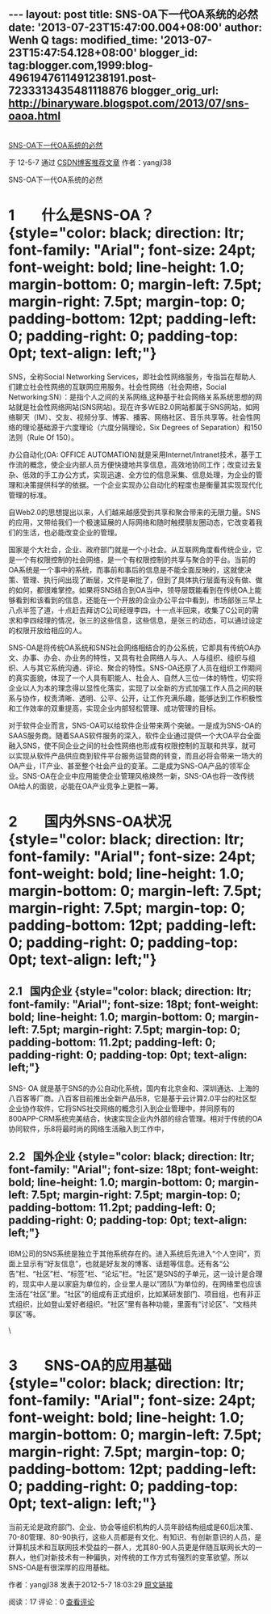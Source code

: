 --- layout: post title: SNS-OA下一代OA系统的必然 date:
'2013-07-23T15:47:00.004+08:00' author: Wenh Q tags: modified\_time:
'2013-07-23T15:47:54.128+08:00' blogger\_id:
tag:blogger.com,1999:blog-4961947611491238191.post-7233313435481118876
blogger\_orig\_url: http://binaryware.blogspot.com/2013/07/sns-oaoa.html
---

[\
SNS-OA下一代OA系统的必然](http://blog.csdn.net/yangjl38/article/details/7543354)

于 12-5-7 通过 [CSDN博客推荐文章](http://blog.csdn.net/) 作者：yangjl38

SNS-OA下一代OA系统的必然

1        什么是SNS-OA？    {style="color: black; direction: ltr; font-family: "Arial"; font-size: 24pt; font-weight: bold; line-height: 1.0; margin-bottom: 0; margin-left: 7.5pt; margin-right: 7.5pt; margin-top: 0; padding-bottom: 12pt; padding-left: 0; padding-right: 0; padding-top: 0pt; text-align: left;"}
==========================

SNS，全称Social Networking
Services，即社会性网络服务，专指旨在帮助人们建立社会性网络的互联网应用服务。社会性网络（社会网络，Social
Networking:SN）：是指个人之间的关系网络,这种基于社会网络关系系统思想的网站就是社会性网络网站(SNS网站)。现在许多WEB2.0网站都属于SNS网站，如网络聊天（IM）、交友、视频分享、博客、播客、网络社区、音乐共享等。社会性网络的理论基础源于六度理论（六度分隔理论，Six
Degrees of Separation）和150法则（Rule Of 150）。

办公自动化(OA: OFFICE
AUTOMATION)就是采用Internet/Intranet技术，基于工作流的概念，使企业内部人员方便快捷地共享信息，高效地协同工作；改变过去复杂、低效的手工办公方式，实现迅速、全方位的信息采集、信息处理，为企业的管理和决策提供科学的依据。一个企业实现办公自动化的程度也是衡量其实现现代化管理的标准。

自Web2.0的思想提出以来，人们越来越感受到共享和聚合带来的无限力量。SNS的应用，又带给我们一个极速延展的人际网络和随时触摸朋友圈动态，它改变着我们的生活，也必能改变企业的管理。

国家是个大社会，企业、政府部门就是一个小社会。从互联网角度看传统企业，它是一个有权限控制的社会网络，是一个有权限控制的共享与聚合的平台。当前的OA系统是一个事中的系统，而事前和事后的信息是不能全面反映的，这就使决策、管理、执行间出现了断层，文件是审批了，但到了具体执行层面有没有做、做的如何，都很难掌控。如果将SNS结合到OA当中，领导层既能看到在传统OA上能够看到和该看到的信息，还能在一个开放的企业办公平台中看到，市场部张三早上八点半签了道，十点赶去拜访C公司经理李四，十一点半回来，收集了C公司的需求和李四经理的情况，张三的这些信息，这些信息，是张三的动态，可以通过设定的权限开放给相应的人。

SNS-OA是将传统OA系统和SNS社会网络相结合的办公系统，它即具有传统OA办文、办事、办会、办业务的特性，又具有社会网络人与人、人与组织、组织与组织、人与其它系统沟通、评论、聚合的特性。SNS-OA还原了人员在组织工作期间的真实面貌，体现了一个人具有职能人、社会人、自然人三位一体的特性，切实将企业以人为本的理念得以显性化落实，实现了以全新的方式加强工作人员之间的联系与协作，权责清晰、透明、公平、公开，让工作充满乐趣，能够达到工作积极性和工作效率的双重提高，实现企业内部轻松管理、成功管理的目标。

对于软件企业而言，SNS-OA可以给软件企业带来两个突破。一是成为SNS-OA的SAAS服务商。随着SAAS软件服务的深入，软件企业通过提供一个大OA平台全面融入SNS，使不同企业之间的社会性网络也形成有权限控制的互联和共享，就可以实现从软件产品供应商到软件平台服务运营商的转变，而且必将会带来一场大的OA产业，IT产业、甚至整个社会产业的变革。二是成为SNS-OA产品的领军企业。SNS-OA在企业中应用能使企业管理风格焕然一新，SNS-OA也将一改传统OA给人的面貌，必能在OA产业竞争上更胜一筹。

2        国内外SNS-OA状况 {style="color: black; direction: ltr; font-family: "Arial"; font-size: 24pt; font-weight: bold; line-height: 1.0; margin-bottom: 0; margin-left: 7.5pt; margin-right: 7.5pt; margin-top: 0; padding-bottom: 12pt; padding-left: 0; padding-right: 0; padding-top: 0pt; text-align: left;"}
=========================

2.1   国内企业 {style="color: black; direction: ltr; font-family: "Arial"; font-size: 18pt; font-weight: bold; line-height: 1.0; margin-bottom: 0; margin-left: 7.5pt; margin-right: 7.5pt; margin-top: 0; padding-bottom: 11.2pt; padding-left: 0; padding-right: 0; padding-top: 0pt; text-align: left;"}
--------------

SNS- OA
就是基于SNS的办公自动化系统，国内有北京金和、深圳通达、上海的八百客等厂商。八百客目前推出全新产品乐8，它是基于云计算2.0平台的社区型企业协作软件，它将SNS社交网络的概念引入到企业管理中，并同原有的800APP-CRM系统完美结合，快速实现企业内外部的综合管理。相对于传统的OA协同软件，乐8将最时尚的网络生活融入到工作中，

2.2   国外企业 {style="color: black; direction: ltr; font-family: "Arial"; font-size: 18pt; font-weight: bold; line-height: 1.0; margin-bottom: 0; margin-left: 7.5pt; margin-right: 7.5pt; margin-top: 0; padding-bottom: 11.2pt; padding-left: 0; padding-right: 0; padding-top: 0pt; text-align: left;"}
--------------

IBM公司的SNS系统是独立于其他系统存在的。进入系统后先进入“个人空间”，页面上显示有“好友信息”，也就是好友发的博客、话题等信息。还有各“公告”栏、“社区”栏、“标签”栏、“论坛”栏。“社区”是SNS的子单元，这一设计是合理的，现实中人是以家庭为单位的，企业里人是以“团队”为单位的，在网络里也应该生活在“社区”里。“社区”的组成有正式组织，比如某研发部门、项目组，也有非正式组织，比如登山爱好者组织。“社区”里有各种功能，里面有“讨论区”、“文档共享区”等。

\

3        SNS-OA的应用基础 {style="color: black; direction: ltr; font-family: "Arial"; font-size: 24pt; font-weight: bold; line-height: 1.0; margin-bottom: 0; margin-left: 7.5pt; margin-right: 7.5pt; margin-top: 0; padding-bottom: 12pt; padding-left: 0; padding-right: 0; padding-top: 0pt; text-align: left;"}
=========================

当前无论是政府部门、企业、协会等组织机构的人员年龄结构组成是60后决策、70-80管理、80-90执行，这些人员都是有文化、有知识、有创新意识的人员，是计算机技术和互联网技术受益的一群人，尤其80-90人员更是伴随互联网长大的一群人，他们对新技术有一种偏执，对传统的工作方式有强烈的变革欲望。所以SNS-OA是有很深厚的应用基础。

作者：yangjl38 发表于2012-5-7 18:03:29
[原文链接](http://blog.csdn.net/yangjl38/article/details/7543354)

阅读：17 评论：0
[查看评论](http://blog.csdn.net/yangjl38/article/details/7543354#comments)
